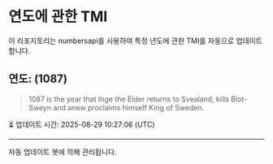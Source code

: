 
# 연도에 관한 TMI

이 리포지토리는 numbersapi를 사용하여 특정 년도에 관한 TMI를 자동으로 업데이트합니다.

## 연도: (1087)
> 1087 is the year that Inge the Elder returns to Svealand, kills Blot-Sweyn and anew proclaims himself King of Sweden.

⏳ 업데이트 시간: 2025-08-29 10:27:06 (UTC)

---
자동 업데이트 봇에 의해 관리됩니다.
